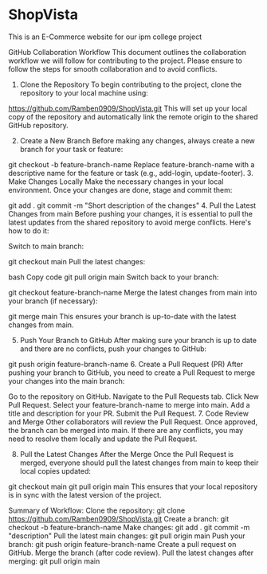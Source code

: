 # ShopVista
This is an E-Commerce website for our ipm college project 

GitHub Collaboration Workflow
This document outlines the collaboration workflow we will follow for contributing to the project. Please ensure to follow the steps for smooth collaboration and to avoid conflicts.

1. Clone the Repository
To begin contributing to the project, clone the repository to your local machine using:

 
https://github.com/Ramben0909/ShopVista.git
This will set up your local copy of the repository and automatically link the remote origin to the shared GitHub repository.

2. Create a New Branch
Before making any changes, always create a new branch for your task or feature:


git checkout -b feature-branch-name
Replace feature-branch-name with a descriptive name for the feature or task (e.g., add-login, update-footer).
3. Make Changes Locally
Make the necessary changes in your local environment. Once your changes are done, stage and commit them:

 
git add .
git commit -m "Short description of the changes"
4. Pull the Latest Changes from main
Before pushing your changes, it is essential to pull the latest updates from the shared repository to avoid merge conflicts. Here's how to do it:

Switch to main branch:

 
git checkout main
Pull the latest changes:

bash
Copy code
git pull origin main
Switch back to your branch:

 
git checkout feature-branch-name
Merge the latest changes from main into your branch (if necessary):

 
git merge main
This ensures your branch is up-to-date with the latest changes from main.

5. Push Your Branch to GitHub
After making sure your branch is up to date and there are no conflicts, push your changes to GitHub:

 
git push origin feature-branch-name
6. Create a Pull Request (PR)
After pushing your branch to GitHub, you need to create a Pull Request to merge your changes into the main branch:

Go to the repository on GitHub.
Navigate to the Pull Requests tab.
Click New Pull Request.
Select your feature-branch-name to merge into main.
Add a title and description for your PR.
Submit the Pull Request.
7. Code Review and Merge
Other collaborators will review the Pull Request. Once approved, the branch can be merged into main. If there are any conflicts, you may need to resolve them locally and update the Pull Request.

8. Pull the Latest Changes After the Merge
Once the Pull Request is merged, everyone should pull the latest changes from main to keep their local copies updated:

 
git checkout main
git pull origin main
This ensures that your local repository is in sync with the latest version of the project.

Summary of Workflow:
Clone the repository:
git clone https://github.com/Ramben0909/ShopVista.git
Create a branch:
git checkout -b feature-branch-name
Make changes:
git add .
git commit -m "description"
Pull the latest main changes:
git pull origin main
Push your branch:
git push origin feature-branch-name
Create a pull request on GitHub.
Merge the branch (after code review).
Pull the latest changes after merging:
git pull origin main
